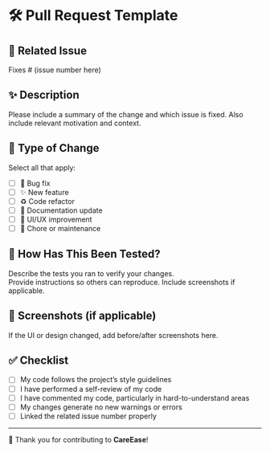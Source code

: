 # 🛠️ Pull Request Template

## 📌 Related Issue
Fixes # (issue number here)

## ✨ Description
Please include a summary of the change and which issue is fixed. Also include relevant motivation and context.

## 🧪 Type of Change
Select all that apply:
- [ ] 🐞 Bug fix  
- [ ] ✨ New feature  
- [ ] ♻️ Code refactor  
- [ ] 📝 Documentation update  
- [ ] 💄 UI/UX improvement  
- [ ] 🔧 Chore or maintenance  

## 🧩 How Has This Been Tested?
Describe the tests you ran to verify your changes.  
Provide instructions so others can reproduce. Include screenshots if applicable.

## 📸 Screenshots (if applicable)
If the UI or design changed, add before/after screenshots here.

## ✅ Checklist
- [ ] My code follows the project’s style guidelines  
- [ ] I have performed a self-review of my code  
- [ ] I have commented my code, particularly in hard-to-understand areas
- [ ] My changes generate no new warnings or errors    
- [ ] Linked the related issue number properly  

---

💚 Thank you for contributing to **CareEase**!
